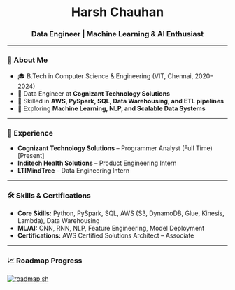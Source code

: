 <h1 align="center">Harsh Chauhan</h1>
<h3 align="center">Data Engineer | Machine Learning & AI Enthusiast</h3>

---

### 🚀 About Me
- 🎓 B.Tech in Computer Science & Engineering (VIT, Chennai, 2020–2024)  
- 💼 Data Engineer at **Cognizant Technology Solutions**  
- 🔭 Skilled in **AWS, PySpark, SQL, Data Warehousing, and ETL pipelines**  
- 🌱 Exploring **Machine Learning, NLP, and Scalable Data Systems**

---

### 💼 Experience
- **Cognizant Technology Solutions** – Programmer Analyst (Full Time)  [Present]
- **Inditech Health Solutions** – Product Engineering Intern  
- **LTIMindTree** – Data Engineering Intern

---

### 🛠️ Skills & Certifications
- **Core Skills:** Python, PySpark, SQL, AWS (S3, DynamoDB, Glue, Kinesis, Lambda), Data Warehousing  
- **ML/AI:** CNN, RNN, NLP, Feature Engineering, Model Deployment  
- **Certifications:** AWS Certified Solutions Architect – Associate
  
---

### 📈 Roadmap Progress
[![roadmap.sh](https://roadmap.sh/card/tall/645ddbc25e197f85a2c4a2bc?variant=dark&roadmaps=sql%2Caws%2Cmachine-learning)](https://roadmap.sh)


